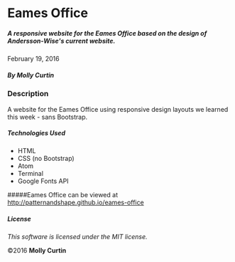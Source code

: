 # Eames Office

##### A responsive website for the Eames Office based on the design of Andersson-Wise's current website.

February 19, 2016

##### By Molly Curtin

### Description

A website for the Eames Office using responsive design layouts we learned this week - sans Bootstrap.


##### Technologies Used

* HTML
* CSS (no Bootstrap)
* Atom
* Terminal
* Google Fonts API


#####Eames Office can be viewed at http://patternandshape.github.io/eames-office

##### License

*This software is licensed under the MIT license.*

&copy;2016 **Molly Curtin**
